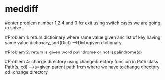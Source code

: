 # meddiff

#enter problem number 1,2 4 and 0 for exit
using switch cases we are going to solve.

#Problem 1:
return dictioinary where same value given and list of key having same value
dictionary_sort(Dict) -->Dict=given dictionary 

#Problem 2:
return is given word palindrome or not
ispalindrome(s)

#Problem 4:
change directory using changedirectory function in Path class
Path(s, cd) -->s=given parent path from where we have to change directory cd=change directory

